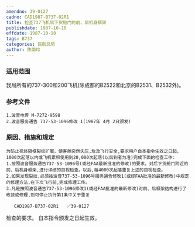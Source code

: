```yaml
---
amendno: 39-0127
cadno: CAD1987-B737-02R1
title: 检查737飞机后下货舱门的前、后机身框架
publishdate: 1987-10-10
effdate: 1987-10-10
tags: B737
categories: 民航总局
author: 陈南玲
---
```


### 适用范围 
我局所有的737-300和200飞机(除成都的B2522和北京的B2531、B2532外)。

<!--more-->
### 参考文件
    1.波音电传 M-7272-9598 
    2.波音服务通告 737-53-1096修改 1(1987年 4月 2日颁发) 

### 原因、措施和规定 
    为防止机体隔框裂纹扩展，使客舱突然失压,危及飞行安全,要求用户自本指令生效之日起，1000次起落以内或飞机累积使用到20,000次起落(以后到者为准)完成下面的检查工作: 
    1.按照波音服务通告737-53-1096号(或经FAA最新批准的修改)的要求，对后下货舱门附近的前、后机身框架,进行详细的目视检查。以后,每4000次起落重复上述的目视检查。 
    2.如果发现裂纹,必须按波音737-53-1096号服务通告修改1(或经FAA批准的最新修改)中规定的修理方法,在下次飞行前,完成修理工作。 
    3.凡是按照波音通告737-53-1096修改1(或经FAA批准的最新修改)对前、后框架结构进行了改装或修理,则可停止执行第1条中关于重复

       CAD1987-B737-02R1   ／39-0127 
检查的要求。     自本指令颁发之日起生效。
